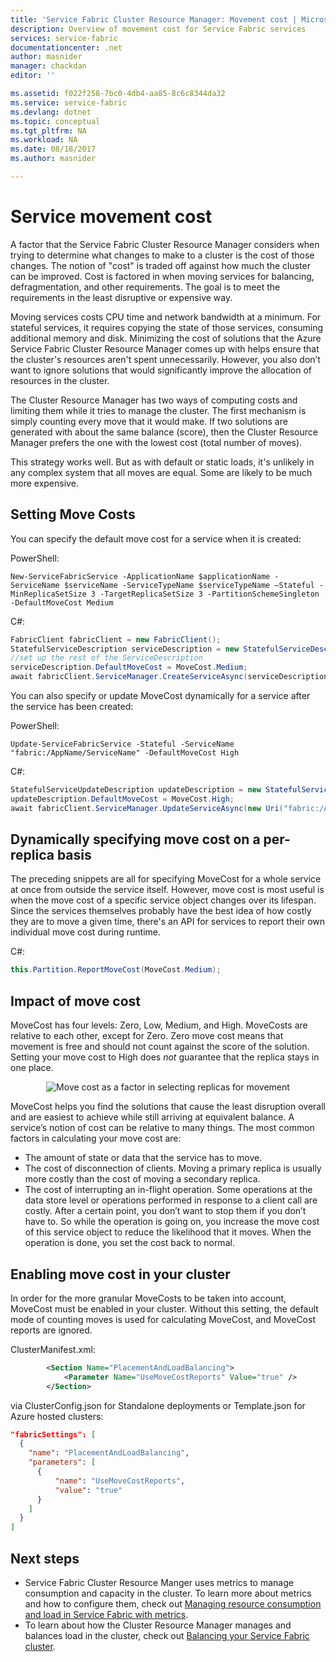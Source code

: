 ```yaml
---
title: 'Service Fabric Cluster Resource Manager: Movement cost | Microsoft Docs'
description: Overview of movement cost for Service Fabric services
services: service-fabric
documentationcenter: .net
author: masnider
manager: chackdan
editor: ''

ms.assetid: f022f258-7bc0-4db4-aa85-8c6c8344da32
ms.service: service-fabric
ms.devlang: dotnet
ms.topic: conceptual
ms.tgt_pltfrm: NA
ms.workload: NA
ms.date: 08/18/2017
ms.author: masnider

---
```

# Service movement cost
A factor that the Service Fabric Cluster Resource Manager considers when trying to determine what changes to make to a cluster is the cost of those changes. The notion of "cost" is traded off against how much the cluster can be improved. Cost is factored in when moving services for balancing, defragmentation, and other requirements. The goal is to meet the requirements in the least disruptive or expensive way. 

Moving services costs CPU time and network bandwidth at a minimum. For stateful services, it requires copying the state of those services, consuming additional memory and disk. Minimizing the cost of solutions that the Azure Service Fabric Cluster Resource Manager comes up with helps ensure that the cluster's resources aren't spent unnecessarily. However, you also don’t want to ignore solutions that would significantly improve the allocation of resources in the cluster.

The Cluster Resource Manager has two ways of computing costs and limiting them while it tries to manage the cluster. The first mechanism is simply counting every move that it would make. If two solutions are generated with about the same balance (score), then the Cluster Resource Manager prefers the one with the lowest cost (total number of moves).

This strategy works well. But as with default or static loads, it's unlikely in any complex system that all moves are equal. Some are likely to be much more expensive.

## Setting Move Costs 
You can specify the default move cost for a service when it is created:

PowerShell:

```posh
New-ServiceFabricService -ApplicationName $applicationName -ServiceName $serviceName -ServiceTypeName $serviceTypeName –Stateful -MinReplicaSetSize 3 -TargetReplicaSetSize 3 -PartitionSchemeSingleton -DefaultMoveCost Medium
```

C#: 

```csharp
FabricClient fabricClient = new FabricClient();
StatefulServiceDescription serviceDescription = new StatefulServiceDescription();
//set up the rest of the ServiceDescription
serviceDescription.DefaultMoveCost = MoveCost.Medium;
await fabricClient.ServiceManager.CreateServiceAsync(serviceDescription);
```

You can also specify or update MoveCost dynamically for a service after the service has been created: 

PowerShell: 

```posh
Update-ServiceFabricService -Stateful -ServiceName "fabric:/AppName/ServiceName" -DefaultMoveCost High
```

C#:

```csharp
StatefulServiceUpdateDescription updateDescription = new StatefulServiceUpdateDescription();
updateDescription.DefaultMoveCost = MoveCost.High;
await fabricClient.ServiceManager.UpdateServiceAsync(new Uri("fabric:/AppName/ServiceName"), updateDescription);
```

## Dynamically specifying move cost on a per-replica basis

The preceding snippets are all for specifying MoveCost for a whole service at once from outside the service itself. However, move cost is most useful is when the move cost of a specific service object changes over its lifespan. Since the services themselves probably have the best idea of how costly they are to move a given time, there's an API for services to report their own individual move cost during runtime. 

C#:

```csharp
this.Partition.ReportMoveCost(MoveCost.Medium);
```

## Impact of move cost
MoveCost has four levels: Zero, Low, Medium, and High. MoveCosts are relative to each other, except for Zero. Zero move cost means that movement is free and should not count against the score of the solution. Setting your move cost to High does *not* guarantee that the replica stays in one place.

<center>

![Move cost as a factor in selecting replicas for movement][Image1]
</center>

MoveCost helps you find the solutions that cause the least disruption overall and are easiest to achieve while still arriving at equivalent balance. A service’s notion of cost can be relative to many things. The most common factors in calculating your move cost are:

- The amount of state or data that the service has to move.
- The cost of disconnection of clients. Moving a primary replica is usually more costly than the cost of moving a secondary replica.
- The cost of interrupting an in-flight operation. Some operations at the data store level or operations performed in response to a client call are costly. After a certain point, you don’t want to stop them if you don’t have to. So while the operation is going on, you increase the move cost of this service object to reduce the likelihood that it moves. When the operation is done, you set the cost back to normal.

## Enabling move cost in your cluster
In order for the more granular MoveCosts to be taken into account, MoveCost must be enabled in your cluster. Without this setting, the default mode of counting moves is used for calculating MoveCost, and MoveCost reports are ignored.


ClusterManifest.xml:

``` xml
        <Section Name="PlacementAndLoadBalancing">
            <Parameter Name="UseMoveCostReports" Value="true" />
        </Section>
```

via ClusterConfig.json for Standalone deployments or Template.json for Azure hosted clusters:

```json
"fabricSettings": [
  {
    "name": "PlacementAndLoadBalancing",
    "parameters": [
      {
          "name": "UseMoveCostReports",
          "value": "true"
      }
    ]
  }
]
```

## Next steps
- Service Fabric Cluster Resource Manger uses metrics to manage consumption and capacity in the cluster. To learn more about metrics and how to configure them, check out [Managing resource consumption and load in Service Fabric with metrics](service-fabric-cluster-resource-manager-metrics.md).
- To learn about how the Cluster Resource Manager manages and balances load in the cluster, check out [Balancing your Service Fabric cluster](service-fabric-cluster-resource-manager-balancing.md).

[Image1]:./media/service-fabric-cluster-resource-manager-movement-cost/service-most-cost-example.png
